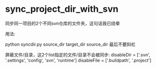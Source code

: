 sync_project_dir_with_svn
=========================

同步同一项目的2个不同svn仓库的文件夹，这句话我已绕晕

用法:
 
python syncdir.py source_dir target_dir
source_dir 最后不要斜杠

屏蔽文件/目录，这2个list指定的文件/目录不会被同步:
disableDir = ['.svn', '.settings', 'config', 'svn', 'runtime']
disableFile = ['.buildpath', '.project']
